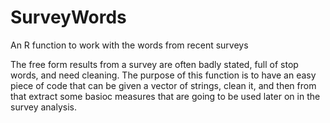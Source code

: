 # SurveyWords
An R function to work with the words from recent surveys

The free form  results from a survey are often badly stated, full of stop words, and need cleaning. The purpose of this function is to have an easy piece of code that can be given a vector of strings, clean it, and then from that extract some basioc measures that are going to be used later on in the survey analysis.

